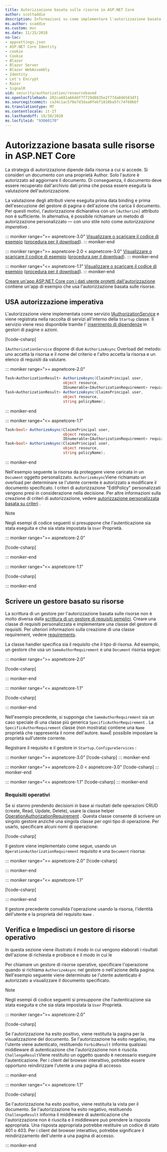 ```yaml
---
title: Autorizzazione basata sulle risorse in ASP.NET Core
author: scottaddie
description: Informazioni su come implementare l'autorizzazione basata sulle risorse in un'app ASP.NET Core quando un attributo di autorizzazione non è sufficiente.
ms.author: scaddie
ms.custom: mvc
ms.date: 11/15/2018
no-loc:
- appsettings.json
- ASP.NET Core Identity
- cookie
- Cookie
- Blazor
- Blazor Server
- Blazor WebAssembly
- Identity
- Let's Encrypt
- Razor
- SignalR
uid: security/authorization/resourcebased
ms.openlocfilehash: 202ca681a66ddf7f729d8835e2f77da846583df1
ms.sourcegitcommit: ca34c1ac578e7d3daa0febf1810ba5fc74f60bbf
ms.translationtype: MT
ms.contentlocale: it-IT
ms.lasthandoff: 10/30/2020
ms.locfileid: "93060170"
---
```

# <a name="resource-based-authorization-in-aspnet-core"></a>Autorizzazione basata sulle risorse in ASP.NET Core

La strategia di autorizzazione dipende dalla risorsa a cui si accede. Si consideri un documento con una proprietà Author. Solo l'autore è autorizzato ad aggiornare il documento. Di conseguenza, il documento deve essere recuperato dall'archivio dati prima che possa essere eseguita la valutazione dell'autorizzazione.

La valutazione degli attributi viene eseguita prima data binding e prima dell'esecuzione del gestore di pagina o dell'azione che carica il documento. Per questi motivi, l'autorizzazione dichiarativa con un `[Authorize]` attributo non è sufficiente. In alternativa, è possibile richiamare un metodo di autorizzazione personalizzato &mdash; con uno stile noto come *autorizzazione imperativa* .

::: moniker range=">= aspnetcore-3.0"
[Visualizzare o scaricare il codice di esempio](https://github.com/dotnet/AspNetCore.Docs/tree/master/aspnetcore/security/authorization/resourcebased/samples/3_0) ([procedura per il download](xref:index#how-to-download-a-sample)).
::: moniker-end

 ::: moniker range=">= aspnetcore-2.0 < aspnetcore-3.0"
[Visualizzare o scaricare il codice di esempio](https://github.com/dotnet/AspNetCore.Docs/tree/master/aspnetcore/security/authorization/resourcebased/samples/2_2) ([procedura per il download](xref:index#how-to-download-a-sample)).
::: moniker-end

::: moniker range="<= aspnetcore-1.1"
[Visualizzare o scaricare il codice di esempio](https://github.com/dotnet/AspNetCore.Docs/tree/master/aspnetcore/security/authorization/resourcebased/samples/1_1) ([procedura per il download](xref:index#how-to-download-a-sample)).
::: moniker-end

[Creare un'app ASP.NET Core con i dati utente protetti dall'autorizzazione](xref:security/authorization/secure-data) contiene un'app di esempio che usa l'autorizzazione basata sulle risorse.

## <a name="use-imperative-authorization"></a>USA autorizzazione imperativa

L'autorizzazione viene implementata come servizio [IAuthorizationService](/dotnet/api/microsoft.aspnetcore.authorization.iauthorizationservice) e viene registrata nella raccolta di servizi all'interno della `Startup` classe. Il servizio viene reso disponibile tramite l' [inserimento di dipendenze](xref:fundamentals/dependency-injection) in gestori di pagine o azioni.

[!code-csharp[](resourcebased/samples/3_0/ResourceBasedAuthApp2/Controllers/DocumentController.cs?name=snippet_IAuthServiceDI&highlight=6)]

`IAuthorizationService` dispone di due `AuthorizeAsync` Overload del metodo: uno accetta la risorsa e il nome del criterio e l'altro accetta la risorsa e un elenco di requisiti da valutare.

::: moniker range=">= aspnetcore-2.0"

```csharp
Task<AuthorizationResult> AuthorizeAsync(ClaimsPrincipal user,
                          object resource,
                          IEnumerable<IAuthorizationRequirement> requirements);
Task<AuthorizationResult> AuthorizeAsync(ClaimsPrincipal user,
                          object resource,
                          string policyName);
```

::: moniker-end

::: moniker range="<= aspnetcore-1.1"

```csharp
Task<bool> AuthorizeAsync(ClaimsPrincipal user,
                          object resource,
                          IEnumerable<IAuthorizationRequirement> requirements);
Task<bool> AuthorizeAsync(ClaimsPrincipal user,
                          object resource,
                          string policyName);
```

::: moniker-end

<a name="security-authorization-resource-based-imperative"></a>

Nell'esempio seguente la risorsa da proteggere viene caricata in un `Document` oggetto personalizzato. `AuthorizeAsync`Viene richiamato un overload per determinare se l'utente corrente è autorizzato a modificare il documento specificato. I criteri di autorizzazione "EditPolicy" personalizzati vengono presi in considerazione nella decisione. Per altre informazioni sulla creazione di criteri di autorizzazione, vedere [autorizzazione personalizzata basata su criteri](xref:security/authorization/policies) .

> [!NOTE]
> Negli esempi di codice seguenti si presuppone che l'autenticazione sia stata eseguita e che sia stata impostata la `User` Proprietà.

::: moniker range=">= aspnetcore-2.0"

[!code-csharp[](resourcebased/samples/3_0/ResourceBasedAuthApp2/Pages/Document/Edit.cshtml.cs?name=snippet_DocumentEditHandler)]

::: moniker-end

::: moniker range="<= aspnetcore-1.1"

[!code-csharp[](resourcebased/samples/1_1/ResourceBasedAuthApp1/Controllers/DocumentController.cs?name=snippet_DocumentEditAction)]

::: moniker-end

## <a name="write-a-resource-based-handler"></a>Scrivere un gestore basato su risorse

La scrittura di un gestore per l'autorizzazione basata sulle risorse non è molto diversa dalla [scrittura di un gestore di requisiti semplici](xref:security/authorization/policies#security-authorization-policies-based-authorization-handler). Creare una classe di requisiti personalizzata e implementare una classe del gestore di requisiti. Per ulteriori informazioni sulla creazione di una classe requirement, vedere [requirements](xref:security/authorization/policies#requirements).

La classe handler specifica sia il requisito che il tipo di risorsa. Ad esempio, un gestore che usa un `SameAuthorRequirement` e una `Document` risorsa segue:

::: moniker range=">= aspnetcore-2.0"

[!code-csharp[](resourcebased/samples/3_0/ResourceBasedAuthApp2/Services/DocumentAuthorizationHandler.cs?name=snippet_HandlerAndRequirement)]

::: moniker-end

::: moniker range="<= aspnetcore-1.1"

[!code-csharp[](resourcebased/samples/1_1/ResourceBasedAuthApp1/Services/DocumentAuthorizationHandler.cs?name=snippet_HandlerAndRequirement)]

::: moniker-end

Nell'esempio precedente, si supponga che `SameAuthorRequirement` sia un caso speciale di una classe più generica `SpecificAuthorRequirement` . La `SpecificAuthorRequirement` classe (non mostrata) contiene una `Name` proprietà che rappresenta il nome dell'autore. `Name`È possibile impostare la proprietà sull'utente corrente.

Registrare il requisito e il gestore in `Startup.ConfigureServices` :

::: moniker range=">= aspnetcore-3.0"
[!code-csharp[](resourcebased/samples/3_0/ResourceBasedAuthApp2/Startup.cs?name=snippet_ConfigureServicesSample&highlight=4-8,10)]
::: moniker-end

 ::: moniker range=">= aspnetcore-2.0 < aspnetcore-3.0"
[!code-csharp[](resourcebased/samples/2_2/ResourceBasedAuthApp2/Startup.cs?name=snippet_ConfigureServicesSample&highlight=3-7,9)]
::: moniker-end

::: moniker range="<= aspnetcore-1.1"
[!code-csharp[](resourcebased/samples/1_1/ResourceBasedAuthApp1/Startup.cs?name=snippet_ConfigureServicesSample&highlight=3-7,9)]
::: moniker-end

### <a name="operational-requirements"></a>Requisiti operativi

Se si stanno prendendo decisioni in base ai risultati delle operazioni CRUD (create, Read, Update, Delete), usare la classe helper [OperationAuthorizationRequirement](/dotnet/api/microsoft.aspnetcore.authorization.infrastructure.operationauthorizationrequirement) . Questa classe consente di scrivere un singolo gestore anziché una singola classe per ogni tipo di operazione. Per usarlo, specificare alcuni nomi di operazione:

[!code-csharp[](resourcebased/samples/3_0/ResourceBasedAuthApp2/Services/DocumentAuthorizationCrudHandler.cs?name=snippet_OperationsClass)]

Il gestore viene implementato come segue, usando un `OperationAuthorizationRequirement` requisito e una `Document` risorsa:

 ::: moniker range=">= aspnetcore-2.0"
[!code-csharp[](resourcebased/samples/3_0/ResourceBasedAuthApp2/Services/DocumentAuthorizationCrudHandler.cs?name=snippet_Handler)]

::: moniker-end

::: moniker range="<= aspnetcore-1.1"

[!code-csharp[](resourcebased/samples/1_1/ResourceBasedAuthApp1/Services/DocumentAuthorizationCrudHandler.cs?name=snippet_Handler)]

::: moniker-end

Il gestore precedente convalida l'operazione usando la risorsa, l'identità dell'utente e la proprietà del requisito `Name` .

## <a name="challenge-and-forbid-with-an-operational-resource-handler"></a>Verifica e Impedisci un gestore di risorse operativo

In questa sezione viene illustrato il modo in cui vengono elaborati i risultati dell'azione di richiesta e proibisce e il modo in cui le

Per chiamare un gestore di risorse operative, specificare l'operazione quando si richiama `AuthorizeAsync` nel gestore o nell'azione della pagina. Nell'esempio seguente viene determinato se l'utente autenticato è autorizzato a visualizzare il documento specificato.

> [!NOTE]
> Negli esempi di codice seguenti si presuppone che l'autenticazione sia stata eseguita e che sia stata impostata la `User` Proprietà.

::: moniker range=">= aspnetcore-2.0"

[!code-csharp[](resourcebased/samples/3_0/ResourceBasedAuthApp2/Pages/Document/View.cshtml.cs?name=snippet_DocumentViewHandler&highlight=10-11)]

Se l'autorizzazione ha esito positivo, viene restituita la pagina per la visualizzazione del documento. Se l'autorizzazione ha esito negativo, ma l'utente viene autenticato, restituendo `ForbidResult` informa qualsiasi middleware di autenticazione che l'autorizzazione non è riuscita. `ChallengeResult`Viene restituito un oggetto quando è necessario eseguire l'autenticazione. Per i client del browser interattivo, potrebbe essere opportuno reindirizzare l'utente a una pagina di accesso.

::: moniker-end

::: moniker range="<= aspnetcore-1.1"

[!code-csharp[](resourcebased/samples/1_1/ResourceBasedAuthApp1/Controllers/DocumentController.cs?name=snippet_DocumentViewAction&highlight=11-12)]

Se l'autorizzazione ha esito positivo, viene restituita la vista per il documento. Se l'autorizzazione ha esito negativo, restituendo `ChallengeResult` informa il middleware di autenticazione che l'autorizzazione non è riuscita e il middleware può prendere la risposta appropriata. Una risposta appropriata potrebbe restituire un codice di stato 401 o 403. Per i client del browser interattivo, potrebbe significare il reindirizzamento dell'utente a una pagina di accesso.

::: moniker-end

